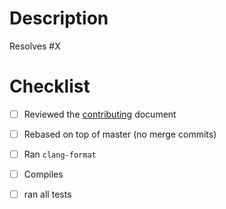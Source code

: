 # Description

Resolves #X

<!---

Describe what this pull request does, which issue it's resolving (usually applicable for code changes).

--->

# Checklist
- [ ] Reviewed the [contributing](CONTRIBUTING.md) document
- [ ] Rebased on top of master (no merge commits)
- [ ] Ran `clang-format`
- [ ] Compiles
- [ ] ran all tests

